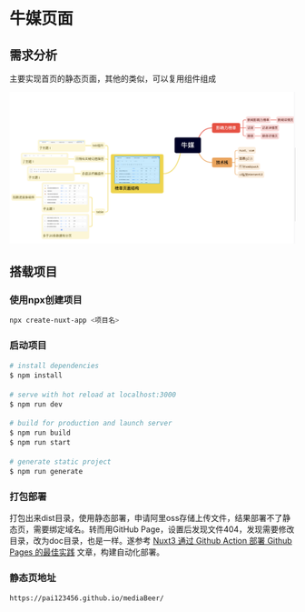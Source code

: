 # 牛媒页面

## 需求分析

主要实现首页的静态页面，其他的类似，可以复用组件组成

![脑图](image.png)


## 搭载项目

### 使用npx创建项目

```bash
npx create-nuxt-app <项目名>
```

### 启动项目

```bash
# install dependencies
$ npm install

# serve with hot reload at localhost:3000
$ npm run dev

# build for production and launch server
$ npm run build
$ npm run start

# generate static project
$ npm run generate
```

### 打包部署

打包出来dist目录，使用静态部署，申请阿里oss存储上传文件，结果部署不了静态页，需要绑定域名。转而用GitHub Page，设置后发现文件404，发现需要修改目录，改为doc目录，也是一样。遂参考 [Nuxt3 通过 Github Action 部署 Github Pages 的最佳实践](https://juejin.cn/post/7352797634556395535) 文章，构建自动化部署。

### 静态页地址

```bash
https://pai123456.github.io/mediaBeer/
```
